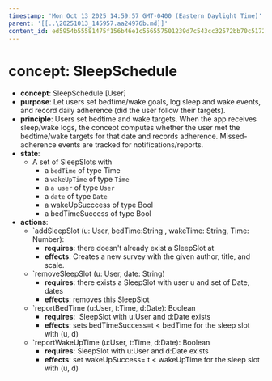 ```yaml
---
timestamp: 'Mon Oct 13 2025 14:59:57 GMT-0400 (Eastern Daylight Time)'
parent: '[[..\20251013_145957.aa24976b.md]]'
content_id: ed5954b55581475f156b46e1c556557501239d7c543cc32572bb70c51721ea80
---
```


# concept: SleepSchedule

* **concept**: SleepSchedule \[User]
* **purpose**: Let users set bedtime/wake goals, log sleep and wake events, and record daily adherence (did the user follow their targets).
* **principle**: Users set bedtime and wake targets. When the app receives sleep/wake logs, the concept computes whether the user met the bedtime/wake targets for that date and records adherence. Missed-adherence events are tracked for notifications/reports.
* **state**:
  * A set of SleepSlots with
    * a `bedTime` of type Time
    * a `wakeUpTime` of type `Time`
    * a `a user` of type `User`
    * a `date` of type `Date`
    * a wakeUpSucccess of type Bool
    * a bedTimeSuccess of type Bool
* **actions**:
  * \`addSleepSlot (u: User, bedTime:String , wakeTime: String, Time: Number):
    * **requires**: there doesn't already exist a SleepSlot at
    * **effects**: Creates a new survey with the given author, title, and scale.
  * \`removeSleepSlot (u: User, date: String)
    * **requires**: there exists a SleepSlot with user u and set of Date, dates
    * **effects**: removes this SleepSlot
  * \`reportBedTime (u:User, t:Time, d:Date): Boolean
    * **requires**:  SleepSlot with u:User and d:Date exists
    * **effects**: sets bedTimeSuccess=t < bedTime for the sleep slot with (u, d)
  * \`reportWakeUpTime (u:User, t:Time, d:Date): Boolean
    * **requires**: SleepSlot with u:User and d:Date exists
    * **effects**: set wakeUpSuccess= t < wakeUpTime for the sleep slot with (u, d)
